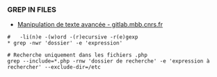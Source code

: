### GREP IN FILES

- [Manipulation de texte avancée - gitlab.mbb.cnrs.fr](https://gitlab.mbb.cnrs.fr/f/site/form1/ttext/)

```
#   -li(n)e -(w)ord -(r)ecursive -r(e)gexp
* grep -nwr 'dossier' -e 'expression'  

# Recherche uniquement dans les fichiers .php
grep --include=*.php -rnw 'dossier de recherche' -e 'expression à rechercher' --exclude-dir=/etc
```
